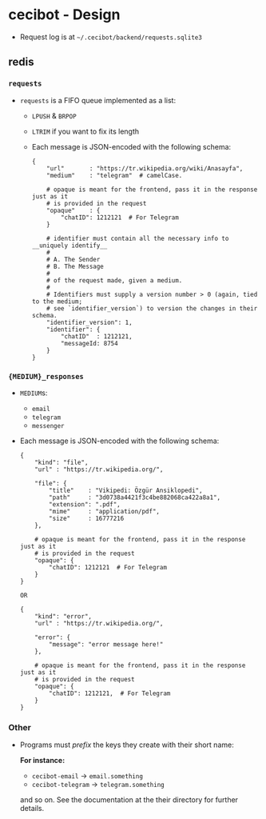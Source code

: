 # cecibot - Design

- Request log is at `~/.cecibot/backend/requests.sqlite3`

## redis

### `requests`

- `requests` is a FIFO queue implemented as a list:
  - `LPUSH` & `BRPOP`
  - `LTRIM` if you want to fix its length
  - Each message is JSON-encoded with the following schema:

    ```
    {
        "url"       : "https://tr.wikipedia.org/wiki/Anasayfa",
        "medium"    : "telegram"  # camelCase.

        # opaque is meant for the frontend, pass it in the response just as it
        # is provided in the request
        "opaque"    : {
        	"chatID": 1212121  # For Telegram
        }
        
        # identifier must contain all the necessary info to __uniquely identify__
        #
        # A. The Sender
        # B. The Message
        #
        # of the request made, given a medium.
        #
        # Identifiers must supply a version number > 0 (again, tied to the medium;
        # see `identifier_version`) to version the changes in their schema.
        "identifier_version": 1,
        "identifier": {
            "chatID"  : 1212121,
            "messageId: 8754
        }
    }
    ```
  


### `{MEDIUM}_responses`

- `MEDIUM`s:
    - `email`
    - `telegram`
    - `messenger`

- Each message is JSON-encoded with the following schema:
  ```
  {
      "kind": "file",
      "url" : "https://tr.wikipedia.org/",
  
      "file": {
          "title"    : "Vikipedi: Özgür Ansiklopedi",
          "path"     : "3d0738a4421f3c4be882068ca422a8a1",
          "extension": ".pdf",
          "mime"     : "application/pdf",
          "size"     : 16777216
      },
  
      # opaque is meant for the frontend, pass it in the response just as it
      # is provided in the request
      "opaque": {
          "chatID": 1212121  # For Telegram
      }
  }
  
  OR
  
  {
      "kind": "error",
      "url" : "https://tr.wikipedia.org/",
  
      "error": {
          "message": "error message here!"
      },
  
      # opaque is meant for the frontend, pass it in the response just as it
      # is provided in the request
      "opaque": {
          "chatID": 1212121,  # For Telegram
      }
  }
  ```



### Other
- Programs must *prefix* the keys they create with their short name:
  
  __For instance:__
  - `cecibot-email` -> `email.something`
  - `cecibot-telegram` -> `telegram.something`
  
  and so on. See the documentation at the their directory for further details.

  
